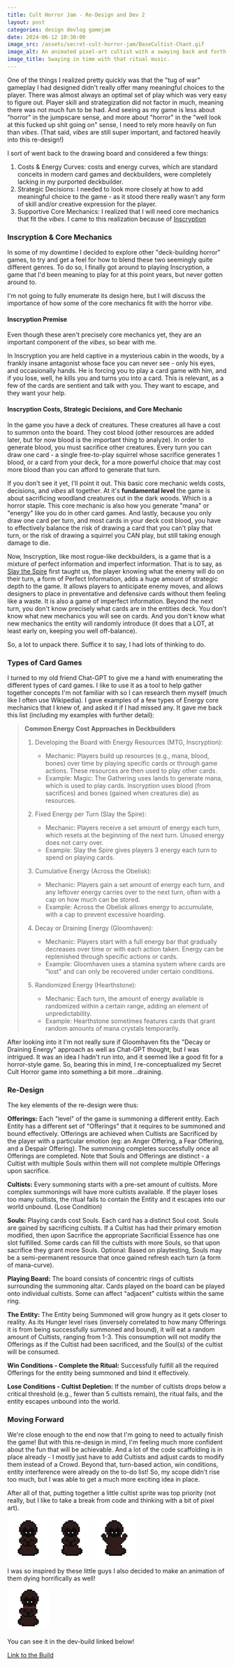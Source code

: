 ```yaml
---
title: Cult Horror Jam - Re-Design and Dev 2
layout: post
categories: design devlog gamejam
date: 2024-06-12 10:30:00
image_src: /assets/secret-cult-horror-jam/BaseCultist-Chant.gif
image_alt: An animated pixel-art cultist with a swaying back and forth animation.
image_title: Swaying in time with that ritual music.
---
```


One of the things I realized pretty quickly was that the "tug of war" gameplay I had designed didn't really offer many meaningful choices to the player. There was almost always an optimal set of play which was very easy to figure out. Player skill and strategization did not factor in much, meaning there was not much fun to be had. And seeing as my game is less about "horror" in the jumpscare sense, and more about "horror" in the "well look at this fucked up shit going on" sense, I need to rely more heavily on fun than *vibes*. (That said, *vibes* are still super important, and factored heavily into this re-design!)

<!--more-->

I sort of went back to the drawing board and considered a few things:
1. Costs & Energy Curves: costs and energy curves, which are standard conceits in modern card games and deckbuilders, were completely lacking in my purported deckbuilder. 
1. Strategic Decisions: I needed to look more closely at how to add meaningful choice to the game - as it stood there really wasn't any form of skill and/or creative expression for the player. 
1. Supportive Core Mechanics: I realized that I will need core mechanics that fit the *vibes*. I came to this realization because of [Inscryption](https://store.steampowered.com/app/1092790/Inscryption/)

### Inscryption & Core Mechanics

In some of my downtime I decided to explore other "deck-building horror" games, to try and get a feel for how to blend these two seemingly quite different genres. To do so, I finally got around to playing Inscryption, a game that I'd been meaning to play for at this point years, but never gotten around to.

I'm not going to fully enumerate its design here, but I will discuss the importance of how some of the core mechanics fit with the horror *vibe*. 

#### Inscryption Premise
Even though these aren't precisely core mechanics yet, they are an important component of the *vibes*, so bear with me.

In Inscryption you are held captive in a mysterious cabin in the woods, by a frankly insane antagonist whose face you can never see - only his eyes, and occasionally hands. He is forcing you to play a card game with him, and if you lose, well, he kills you and turns you into a card. This is relevant, as a few of the cards are sentient and talk with you. They want to escape, and they want your help. 

#### Inscryption Costs, Strategic Decisions, and Core Mechanic

In the game you have a deck of creatures. These creatures all have a cost to summon onto the board. They cost blood (other resources are added later, but for now blood is the important thing to analyze). In order to generate blood, you must sacrifice other creatures. Every turn you can draw one card - a single free-to-play squirrel whose sacrifice generates 1 blood, or a card from your deck, for a more powerful choice that may cost more blood than you can afford to generate that turn.

If you don't see it yet, I'll point it out. This basic core mechanic welds costs, decisions, and *vibes* all together. At it's **fundamental level** the game is about sacrificing woodland creatures out in the dark woods. Which is a horror staple. This core mechanic is also how you generate "mana" or "energy" like you do in other card games. And lastly, because you only draw one card per turn, and most cards in your deck cost blood, you have to effectively balance the risk of drawing a card that you can't play that turn, or the risk of drawing a squirrel you CAN play, but still taking enough damage to die.

Now, Inscryption, like most rogue-like deckbuilders, is a game that is a mixture of perfect information and imperfect information. That is to say, as [Slay the Spire](https://store.steampowered.com/app/646570/Slay_the_Spire/) first taught us, the player knowing what the enemy will do on their turn, a form of Perfect Information, adds a huge amount of strategic depth to the game. It allows players to anticipate enemy moves, and allows designers to place in preventative and defensive cards without them feeling like a waste. It is also a game of imperfect information. Beyond the next turn, you don't know precisely what cards are in the entities deck. You don't know what new mechanics you will see on cards. And you don't know what new mechanics the entity will randomly introduce (it does that a LOT, at least early on, keeping you well off-balance).

So, a lot to unpack there. Suffice it to say, I had lots of thinking to do.

### Types of Card Games

I turned to my old friend Chat-GPT to give me a hand with enumerating the different types of card games. I like to use it as a tool to help gather together concepts I'm not familiar with so I can research them myself (much like I often use Wikipedia). I gave examples of a few types of Energy core mechanics that I knew of, and asked it if I had missed any. It gave me back this list (including my examples with further detail):

> **Common Energy Cost Approaches in Deckbuilders**
>
> 1. Developing the Board with Energy Resources (MTG, Inscryption):
>     * Mechanic: Players build up resources (e.g., mana, blood, bones) over time by playing specific cards or through game actions. These resources are then used to play other cards.
>     * Example: Magic: The Gathering uses lands to generate mana, which is used to play cards. Inscryption uses blood (from sacrifices) and bones (gained when creatures die) as resources.
> 
> 1. Fixed Energy per Turn (Slay the Spire):
>     * Mechanic: Players receive a set amount of energy each turn, which resets at the beginning of the next turn. Unused energy does not carry over.
>     * Example: Slay the Spire gives players 3 energy each turn to spend on playing cards.
> 
> 1. Cumulative Energy (Across the Obelisk):
>     * Mechanic: Players gain a set amount of energy each turn, and any leftover energy carries over to the next turn, often with a cap on how much can be stored.
>     * Example: Across the Obelisk allows energy to accumulate, with a cap to prevent excessive hoarding.
> 
> 1. Decay or Draining Energy (Gloomhaven):
>     * Mechanic: Players start with a full energy bar that gradually decreases over time or with each action taken. Energy can be replenished through specific actions or cards.
>     * Example: Gloomhaven uses a stamina system where cards are "lost" and can only be recovered under certain conditions.
> 
> 1. Randomized Energy (Hearthstone):
>     * Mechanic: Each turn, the amount of energy available is randomized within a certain range, adding an element of unpredictability.
>     * Example: Hearthstone sometimes features cards that grant random amounts of mana crystals temporarily.

After looking into it I'm not really sure if Gloomhaven fits the "Decay or Draining Energy" approach as well as Chat-GPT thought, but I was intrigued. It was an idea I hadn't run into, and it seemed like a good fit for a horror-style game. So, bearing this in mind, I re-conceptualized my Secret Cult Horror game into something a bit more...draining.

### Re-Design

The key elements of the re-design were thus:

**Offerings:** Each "level" of the game is summoning a different entity. Each Entity has a different set of "Offerings" that it requires to be summoned and bound effectively. Offerings are achieved when Cultists are Sacrificed by the player with a particular emotion (eg: an Anger Offering, a Fear Offering, and a Despair Offering). The summoning completes successfully once all Offerings are completed. Note that Souls and Offerings are distinct - a Cultist with multiple Souls within them will not complete multiple Offerings upon sacrifice.

**Cultists:** Every summoning starts with a pre-set amount of cultists. More complex summonings will have more cultists available. If the player loses too many cultists, the ritual fails to contain the Entity and it escapes into our world unbound. (Lose Condition)

**Souls:** Playing cards cost Souls. Each card has a distinct Soul cost. Souls are gained by sacrificing cultists. If a Cultist has had their primary emotion modified, then upon Sacrifice the appropriate Sacrificial Essence has one slot fulfilled. Some cards can fill the cultists with more Souls, so that upon sacrifice they grant more Souls. Optional: Based on playtesting, Souls may be a semi-permanent resource that once gained refresh each turn (a form of mana-curve).

**Playing Board:** The board consists of concentric rings of cultists surrounding the summoning altar. Cards played on the board can be played onto individual cultists. Some can affect "adjacent" cultists within the same ring.

**The Entity:** The Entity being Summoned will grow hungry as it gets closer to reality. As its Hunger level rises (inversely correlated to how many Offerings it is from being successfully summoned and bound), it will eat a random amount of Cultists, ranging from 1-3. This consumption will not modify the Offerings as if the Cultist had been sacrificed, and the Soul(s) of the cultist will be consumed.

**Win Conditions - Complete the Ritual:** Successfully fulfill all the required Offerings for the entity being summoned and bind it effectively.

**Lose Conditions - Cultist Depletion:** If the number of cultists drops below a critical threshold (e.g., fewer than 5 cultists remain), the ritual fails, and the entity escapes unbound into the world.


### Moving Forward

We're close enough to the end now that I'm going to need to actually finish the game! But with this re-design in mind, I'm feeling much more confident about the fun that will be achievable. And a lot of the code scaffolding is in place already - I mostly just have to add Cultists and adjust cards to modify them instead of a Crowd. Beyond that, turn-based action, win conditions, entity interference were already on the to-do list! So, my scope didn't rise too much, but I was able to get a much more exciting idea in place. 

After all of that, putting together a little cultist sprite was top priority (not really, but I like to take a break from code and thinking with a bit of pixel art).

<img src="/assets/secret-cult-horror-jam/BaseCultist.gif" class="pixel-art" width=96 />
<img src="/assets/secret-cult-horror-jam/BaseCultist-Chant.gif" width=96 />
<img src="/assets/secret-cult-horror-jam/BaseCultist-Ritual.gif" width=96 />

I was so inspired by these little guys I also decided to make an animation of them dying horrifically as well! 

<img src="/assets/secret-cult-horror-jam/BaseCultist-FullDeath.gif" width=96 />

You can see it in the dev-build linked below!

<a href="/assets/secret-cult-horror-jam/dev2/" target="_blank">Link to the Build</a>